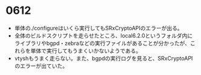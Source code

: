 # 0612
- 単体の./configureはいくら実行してもSRxCryptoAPIのエラーが出る。
- 全体のビルドスクリプトを走らせたところ、local6.2.0というフォルダ内にライブラリやbgpd・zebraなどの実行ファイルがあることが分かったが、これらを単体で実行してもうまくいかないようである。
- vtyshもうまく走らない。また、bgpdの実行ログを見ると、SRxCryptoAPIのエラーが出ていた。
